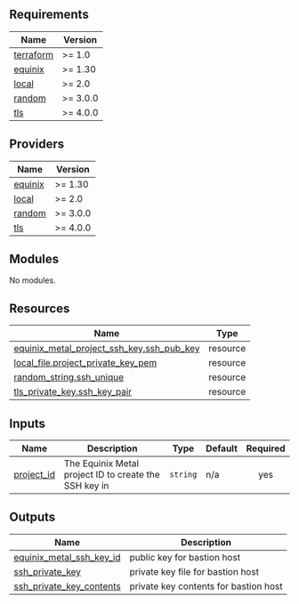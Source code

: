 <!-- BEGIN_TF_DOCS -->
## Requirements

| Name | Version |
|------|---------|
| <a name="requirement_terraform"></a> [terraform](#requirement\_terraform) | >= 1.0 |
| <a name="requirement_equinix"></a> [equinix](#requirement\_equinix) | >= 1.30 |
| <a name="requirement_local"></a> [local](#requirement\_local) | >= 2.0 |
| <a name="requirement_random"></a> [random](#requirement\_random) | >= 3.0.0 |
| <a name="requirement_tls"></a> [tls](#requirement\_tls) | >= 4.0.0 |

## Providers

| Name | Version |
|------|---------|
| <a name="provider_equinix"></a> [equinix](#provider\_equinix) | >= 1.30 |
| <a name="provider_local"></a> [local](#provider\_local) | >= 2.0 |
| <a name="provider_random"></a> [random](#provider\_random) | >= 3.0.0 |
| <a name="provider_tls"></a> [tls](#provider\_tls) | >= 4.0.0 |

## Modules

No modules.

## Resources

| Name | Type |
|------|------|
| [equinix_metal_project_ssh_key.ssh_pub_key](https://registry.terraform.io/providers/equinix/equinix/latest/docs/resources/metal_project_ssh_key) | resource |
| [local_file.project_private_key_pem](https://registry.terraform.io/providers/hashicorp/local/latest/docs/resources/file) | resource |
| [random_string.ssh_unique](https://registry.terraform.io/providers/hashicorp/random/latest/docs/resources/string) | resource |
| [tls_private_key.ssh_key_pair](https://registry.terraform.io/providers/hashicorp/tls/latest/docs/resources/private_key) | resource |

## Inputs

| Name | Description | Type | Default | Required |
|------|-------------|------|---------|:--------:|
| <a name="input_project_id"></a> [project\_id](#input\_project\_id) | The Equinix Metal project ID to create the SSH key in | `string` | n/a | yes |

## Outputs

| Name | Description |
|------|-------------|
| <a name="output_equinix_metal_ssh_key_id"></a> [equinix\_metal\_ssh\_key\_id](#output\_equinix\_metal\_ssh\_key\_id) | public key for bastion host |
| <a name="output_ssh_private_key"></a> [ssh\_private\_key](#output\_ssh\_private\_key) | private key file for bastion host |
| <a name="output_ssh_private_key_contents"></a> [ssh\_private\_key\_contents](#output\_ssh\_private\_key\_contents) | private key contents for bastion host |
<!-- END_TF_DOCS -->